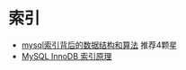 索引
====

- [mysql索引背后的数据结构和算法](https://www.kancloud.cn/kancloud/theory-of-mysql-index/41850)  推荐4颗星
- [MySQL InnoDB 索引原理](https://zhuanlan.zhihu.com/p/35811482)
